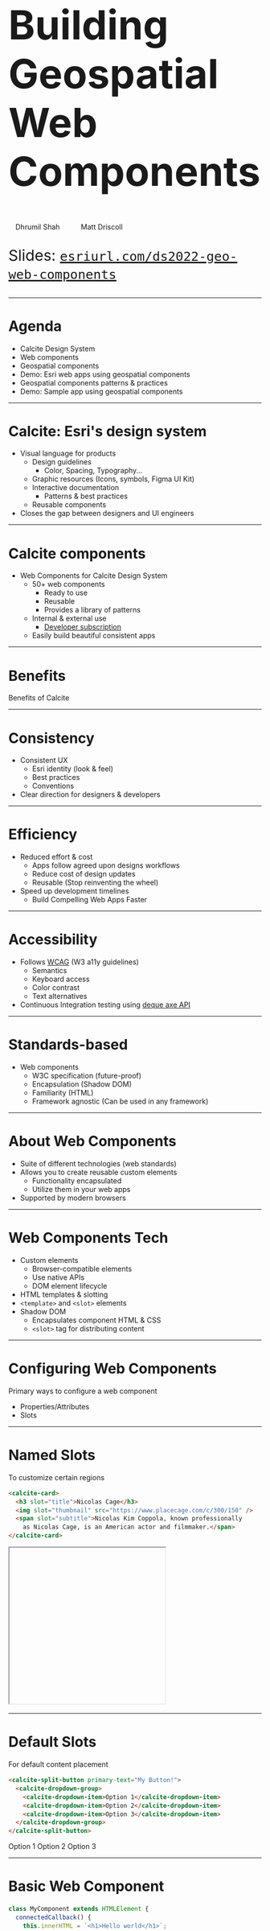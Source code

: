 <!-- .slide: data-background="img/2022/dev-summit/bg-1.png" data-background-size="cover" -->

<h1 style="text-align: left; font-size: 80px;">Building Geospatial Web Components</h1>

<p style="display: flex; line-height: normal; gap: 14px; color: var(--r-section-subhead-color);"><calcite-avatar scale="l" full-name="Dhrumil Shah" thumbnail="./img/dhrumil.jpeg"></calcite-avatar>Dhrumil Shah<calcite-avatar style="margin-left: 14px" scale="l" full-name="Matt Driscoll" thumbnail="./img/matt.jpeg"></calcite-avatar>Matt Driscoll </p>

<p style="text-align: left; font-size: 30px;">Slides: <a href="https://esriurl.com/ds2022-geo-web-components"><code>esriurl.com/ds2022-geo-web-components</code></a></p>

---

# Agenda

- Calcite Design System <!-- Matt -->
- Web components <!-- Matt -->
- Geospatial components <!-- Matt: Intro/background: how this got started. -->
- Demo: Esri web apps using geospatial components
- Geospatial components patterns & practices <!-- Here we talk about patterns, best practices, jsapi intergration, etc -->
- Demo: Sample app using geospatial components

---

<!-- .slide: data-background="img/2022/dev-summit/bg-7.png" data-background-size="cover" -->

# Calcite: Esri's design system

- Visual language for products
  - Design guidelines
    - Color, Spacing, Typography...
  - Graphic resources (Icons, symbols, Figma UI Kit)
  - Interactive documentation
    - Patterns & best practices
  - Reusable components
- Closes the gap between designers and UI engineers

---

# Calcite components

- Web Components for Calcite Design System
  - 50+ web components
    - Ready to use
    - Reusable
    - Provides a library of patterns
  - Internal & external use
    - [Developer subscription](https://developers.arcgis.com/pricing/build-arcgis-solutions/)
  - Easily build beautiful consistent apps

---

# Benefits

Benefits of Calcite

---

# Consistency <calcite-icon icon="thumbs-up"></calcite-icon>

- Consistent UX
  - Esri identity (look & feel)
  - Best practices
  - Conventions
- Clear direction for designers & developers

---

# Efficiency <calcite-icon icon="thumbs-up"></calcite-icon>

- Reduced effort & cost
  - Apps follow agreed upon designs workflows
  - Reduce cost of design updates
  - Reusable (Stop reinventing the wheel)
- Speed up development timelines
  - Build Compelling Web Apps Faster

---

# Accessibility <calcite-icon icon="thumbs-up"></calcite-icon>

- Follows [WCAG](https://www.w3.org/WAI/standards-guidelines/wcag/) (W3 a11y guidelines)
  - Semantics
  - Keyboard access
  - Color contrast
  - Text alternatives
- Continuous Integration testing using [deque axe API](https://www.deque.com/)

---

# Standards-based <calcite-icon icon="thumbs-up"></calcite-icon>

- Web components
  - W3C specification (future-proof)
  - Encapsulation (Shadow DOM)
  - Familiarity (HTML)
  - Framework agnostic (Can be used in any framework)

---

<!-- .slide: data-background="img/2022/dev-summit/bg-7.png" data-background-size="cover" -->

# About Web Components

- Suite of different technologies (web standards)
- Allows you to create reusable custom elements
  - Functionality encapsulated
  - Utilize them in your web apps
- Supported by modern browsers

---

# Web Components Tech

- Custom elements
  - Browser-compatible elements
  - Use native APIs
  - DOM element lifecycle
- HTML templates & slotting
 -  `<template>` and `<slot>` elements
- Shadow DOM
  - Encapsulates component HTML & CSS
  - `<slot>` tag for distributing content

---

# Configuring Web Components

Primary ways to configure a web component

- Properties/Attributes
- Slots

---

# Named Slots

To customize certain regions

```html
<calcite-card>
  <h3 slot="title">Nicolas Cage</h3>
  <img slot="thumbnail" src="https://www.placecage.com/c/300/150" />
  <span slot="subtitle">Nicolas Kim Coppola, known professionally
    as Nicolas Cage, is an American actor and filmmaker.</span>
</calcite-card>
```

<iframe width="310" height="310" data-src="snippets/card.html" data-preload scrolling="no"></iframe>


---

# Default Slots

For default content placement

```html
<calcite-split-button primary-text="My Button!">
  <calcite-dropdown-group>
    <calcite-dropdown-item>Option 1</calcite-dropdown-item>
    <calcite-dropdown-item>Option 2</calcite-dropdown-item>
    <calcite-dropdown-item>Option 3</calcite-dropdown-item>
  </calcite-dropdown-group>
</calcite-split-button>
```

<calcite-split-button primary-text="My Button!">
  <calcite-dropdown-group>
    <calcite-dropdown-item>Option 1</calcite-dropdown-item>
    <calcite-dropdown-item>Option 2</calcite-dropdown-item>
    <calcite-dropdown-item>Option 3</calcite-dropdown-item>
  </calcite-dropdown-group>
</calcite-split-button>

---

# Basic Web Component

```js
class MyComponent extends HTMLElement {
  connectedCallback() {
    this.innerHTML = `<h1>Hello world</h1>`;
  }
}

customElements.define('my-component', MyComponent);
```

---

<!-- .slide: data-background="img/2022/dev-summit/bg-7.png" data-background-size="cover" -->

# Building Web Components

How we're building web components

---

# Stencil.js

[![Stencil.js](img/stencil-logo.png)](https://stenciljs.com/)

- Toolchain for building Design Systems
- Ionic Framework team
- Compiles Web Components
- Virtual DOM, Typescript and JSX
- [Getting Started](https://stenciljs.com/docs/getting-started)


---

# Basic Component Class

```jsx
import { Component, Prop, h } from '@stencil/core';

@Component({
  tag: 'my-first-component',
})
export class MyComponent {
  // Name should be a public property on component
  @Prop() name: string;

  render() {
    return (
      <p>My name is {this.name}</p>
    );
  }
}
```

---

# Basic Component HTML Markup

```html
<my-first-component name="Matt"></my-first-component>
```

When rendered, the browser will display "My name is Matt"

---

<!-- .slide: data-background="img/2022/dev-summit/bg-7.png" data-background-size="cover" -->

# Geospatial Components

TODO

---

# Geospatial Component Composition

- Composed of
  - ArcGIS JS API
  - Calcite Design System components
- Built as a web component
  - Stencil.js

---

# Demo: Esri web apps using geospatial components

---

# Geospatial components patterns & practices

---

# Demo: Sample app using geospatial components

TODO

---
<!-- .slide: data-background="img/2022/dev-summit/bg-7.png" data-background-size="cover" -->

# Questions? 🤔


---

<!-- .slide: data-background="img/2022/dev-summit/bg-7.png" data-background-size="cover" -->

Please provide your feedback for this session by clicking on the session survey link directly below the video.
<!-- .element: style="margin: 0 20%;" -->

---

<!-- .slide: data-background="img/2022/dev-summit/bg-8.png" data-background-size="cover" -->

---

<h1 style="text-align: left; font-size: 48px;">Section Header</h1>
<p style="text-align: left; font-size: 24px; color: var(--r-section-subhead-color);">Section Subhead</p>

---

<h2 data-id="code-title">Code Example</h2>
<pre data-id="code-animation"><code class="hljs" data-trim data-line-numbers>
import React, { useState } from 'react';

function Example() {
  const [count, setCount] = useState(0);
  return (
    ...
  );
}
</code></pre>


